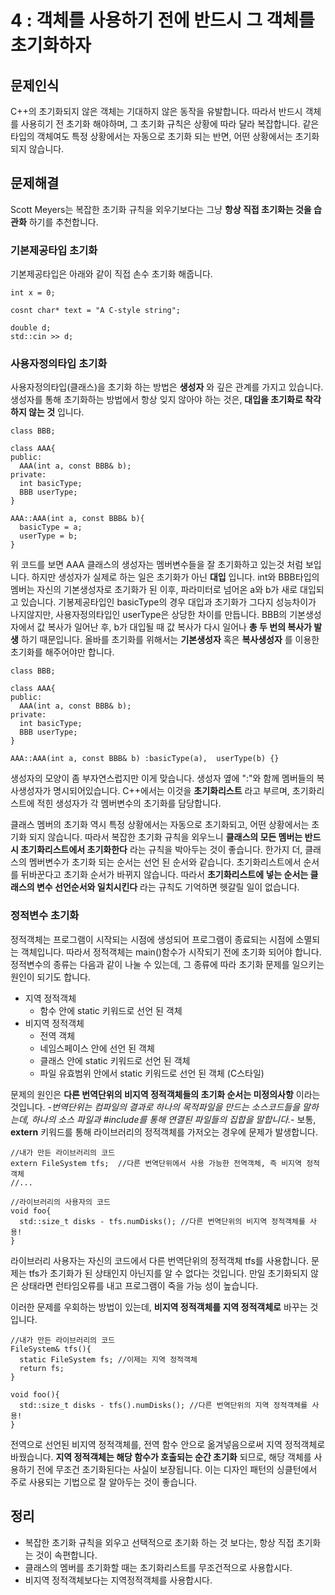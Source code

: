 # 4 : 객체를 사용하기 전에 반드시 그 객체를 초기화하자
## 문제인식
C++의 초기화되지 않은 객체는 기대하지 않은 동작을 유발합니다.
따라서 반드시 객체를 사용히기 전 초기화 해야하며, 그 초기화 규칙은 상황에 따라 달라 복잡합니다.
같은 타입의 객체여도 특정 상황에서는 자동으로 초기화 되는 반면, 어떤 상황에서는 초기화 되지 않습니다.
## 문제해결
Scott Meyers는 복잡한 초기화 규칙을 외우기보다는 그냥 **항상 직접 초기화는 것을 습관화** 하기를 추천합니다.
### 기본제공타입 초기화
기본제공타입은 아래와 같이 직접 손수 초기화 해줍니다.
```
int x = 0;

cosnt char* text = "A C-style string";

double d;
std::cin >> d;
```
### 사용자정의타입 초기화
사용자정의타입(클래스)을 초기화 하는 방법은 **생성자** 와 깊은 관계를 가지고 있습니다.
생성자를 통해 초기화하는 방법에서 항상 잊지 않아야 하는 것은, **대입을 초기화로 착각하지 않는 것** 입니다.

```
class BBB;

class AAA{
public:
  AAA(int a, const BBB& b);
private:
  int basicType;
  BBB userType;
}

AAA::AAA(int a, const BBB& b){
  basicType = a;
  userType = b;
}
```
위 코드를 보면 AAA 클래스의 생성자는 멤버변수들을 잘 초기화하고 있는것 처럼 보입니다.
하지만 생성자가 실제로 하는 일은 초기화가 아닌 **대입** 입니다.
int와 BBB타입의 멤버는 자신의 기본생성자로 초기화가 된 이후, 파라미터로 넘어온 a와 b가 새로 대입되고 있습니다.
기봉제공타입인 basicType의 경우 대입과 초기화가 그다지 성능차이가 나지않지만, 사용자정의타입인 userType은 상당한 차이를 만듭니다.
BBB의 기본생성자에서 값 복사가 일어난 후, b가 대입될 때 값 복사가 다시 일어나 **총 두 번의 복사가 발생** 하기 때문입니다.
올바를 초기화를 위해서는 **기본생성자** 혹은 **복사생성자** 를 이용한 초기화를 해주어야만 합니다.

```
class BBB;

class AAA{
public:
  AAA(int a, const BBB& b);
private:
  int basicType;
  BBB userType;
}

AAA::AAA(int a, const BBB& b) :basicType(a),  userType(b) {}
```
생성자의 모양이 좀 부자연스럽지만 이게 맞습니다.
생성자 옆에 ":"와 함께 멤버들의 복사생성자가 명시되어있습니다.
C++에서는 이것을 **초기화리스트** 라고 부르며, 초기화리스트에 적힌 생성자가 각 멤버변수의 초기화를 담당합니다.

클래스 멤버의 초기화 역시 특정 상황에서는 자동으로 초기화되고, 어떤 상황에서는 초기화 되지 않습니다.
따라서 복잡한 초기화 규칙을 외우느니 **클래스의 모든 멤버는 반드시 초기화리스트에서 초기화한다** 라는 규칙을 박아두는 것이 좋습니다.
한가지 더, 클래스의 멤버변수가 초기화 되는 순서는 선언 된 순서와 같습니다.
초기화리스트에서 순서를 뒤바꾼다고 초기화 순서가 바뀌지 않습니다.
따라서 **초기화리스트에 넣는 순서는 클래스의 변수 선언순서와 일치시킨다** 라는 규칙도 기억하면 헷갈릴 일이 없습니다.
### 정적변수 초기화
정적객체는 프로그램이 시작되는 시점에 생성되어 프로그램이 종료되는 시점에 소멸되는 객체입니다.
따라서 정적객체는 main()함수가 시작되기 전에 초기화 되어야 합니다.
정적변수의 종류는 다음과 같이 나눌 수 있는데, 그 종류에 따라 초기화 문제를 일으키는 원인이 되기도 합니다.
- 지역 정적객체
  - 함수 안에 static 키워드로 선언 된 객체
- 비지역 정적객체
  - 전역 객체
  - 네임스페이스 안에 선언 된 객체
  - 클래스 안에 static 키워드로 선언 된 객체
  - 파일 유효범위 안에서 static 키워드로 선언 된 객체 (C스타일)

문제의 원인은 **다른 번역단위의 비지역 정적객체들의 초기화 순서는 미정의사항** 이라는 것입니다.
*-번역단위는 컴파일의 결과로 하나의 목적파일을 만드는 소스코드들을 말하는데, 하나의 소스 파일과 #include를 통해 연결된 파일들의 집합을 말합니다.-*
보통, **extern** 키워드를 통해 라이브러리의 정적객체를 가저오는 경우에 문제가 발생합니다.

```
//내가 만든 라이브러리의 코드
extern FileSystem tfs;  //다른 번역단위에서 사용 가능한 전역객체, 즉 비지역 정적객체
//...
```

```
//라이브러리의 사용자의 코드
void foo{
  std::size_t disks - tfs.numDisks(); //다른 번역단위의 비지역 정적객체를 사용!
}
```

라이브러리 사용자는 자신의 코드에서 다른 번역단위의 정적객체 tfs를 사용합니다.
문제는 tfs가 초기화가 된 상태인지 아닌지를 알 수 없다는 것입니다.
만일 초기화되지 않은 상태라면 런타임오류를 내고 프로그램이 죽을 가능 성이 높습니다.

이러한 문제를 우회하는 방법이 있는데, **비지역 정적객체를 지역 정적객체로** 바꾸는 것입니다.

```
//내가 만든 라이브러리의 코드
FileSystem& tfs(){
  static FileSystem fs; //이제는 지역 정적객체
  return fs;
}
```

```
void foo(){
  std::size_t disks - tfs().numDisks(); //다른 번역단위의 지역 정적객체를 사용!
}
```

전역으로 선언된 비지역 정적객체를, 전역 함수 안으로 옮겨넣음으로써 지역 정적객체로 바꿨습니다.
**지역 정적객체는 해당 함수가 호출되는 순간 초기화** 되므로, 해당 객체를 사용하기 전에 무조건 초기화된다는 사실이 보장됩니다.
이는 디자인 패턴의 싱클턴에서 주로 사용되는 기법으로 잘 알아두는 것이 좋습니다.

## 정리
- 복잡한 초기화 규칙을 외우고 선택적으로 초기화 하는 것 보다는, 항상 직접 초기화는 것이 속편합니다.
- 클래스의 멤버를 초기화할 때는 초기화리스트를 무조건적으로 사용합시다.
- 비지역 정적객체보다는 지역정적객체를 사용합시다.

